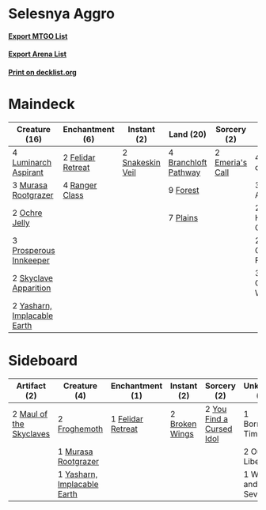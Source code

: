 # Selesnya Aggro

#### [Export MTGO List](../collection/Selesnya%20Aggro/Selesnya%20Aggro.txt)
#### [Export Arena List](../collection/Selesnya%20Aggro/Selesnya%20Aggro_arena.txt)
#### [Print on decklist.org](http://decklist.org/?deckmain=4%09Branchloft%20Pathway%0A4%09Chaplain%20of%20Alms%0A2%09Emeria's%20Call%0A3%09Fateful%20Absence%0A2%09Felidar%20Retreat%0A9%09Forest%0A2%09Homestead%20Courage%0A4%09Luminarch%20Aspirant%0A3%09Murasa%20Rootgrazer%0A2%09Ochre%20Jelly%0A2%09Overgrown%20Farmland%0A7%09Plains%0A3%09Prosperous%20Innkeeper%0A4%09Ranger%20Class%0A3%09Reidane,%20God%20of%20the%20Worthy%0A2%09Skyclave%20Apparition%0A2%09Snakeskin%20Veil%0A2%09Yasharn,%20Implacable%20Earth&deckside=1%09Borrowed%20Time%0A2%09Broken%20Wings%0A1%09Felidar%20Retreat%0A2%09Froghemoth%0A2%09Maul%20of%20the%20Skyclaves%0A1%09Murasa%20Rootgrazer%0A2%09Outland%20Liberator%0A1%09Wrenn%20and%20Seven%0A1%09Yasharn,%20Implacable%20Earth%0A2%09You%20Find%20a%20Cursed%20Idol)
# Maindeck

|                                            Creature (16)                                             |                                      Enchantment (6)                                       |                                        Instant (2)                                        |                                           Land (20)                                           |                                       Sorcery (2)                                        |        Unknown (14)        |
|------------------------------------------------------------------------------------------------------|--------------------------------------------------------------------------------------------|-------------------------------------------------------------------------------------------|-----------------------------------------------------------------------------------------------|------------------------------------------------------------------------------------------|----------------------------|
|4 [Luminarch Aspirant](http://gatherer.wizards.com/Pages/Card/Details.aspx?multiverseid=491647)       |2 [Felidar Retreat](http://gatherer.wizards.com/Pages/Card/Details.aspx?multiverseid=491638)|2 [Snakeskin Veil](http://gatherer.wizards.com/Pages/Card/Details.aspx?multiverseid=503810)|4 [Branchloft Pathway](http://gatherer.wizards.com/Pages/Card/Details.aspx?multiverseid=491909)|2 [Emeria's Call](http://gatherer.wizards.com/Pages/Card/Details.aspx?multiverseid=491633)|4 Chaplain of Alms          |
|3 [Murasa Rootgrazer](http://gatherer.wizards.com/Pages/Card/Details.aspx?multiverseid=491880)        |4 [Ranger Class](http://gatherer.wizards.com/Pages/Card/Details.aspx?multiverseid=527489)   |                                                                                           |9 [Forest](http://gatherer.wizards.com/Pages/Card/Details.aspx?multiverseid=439860)            |                                                                                          |3 Fateful Absence           |
|2 [Ochre Jelly](http://gatherer.wizards.com/Pages/Card/Details.aspx?multiverseid=527483)              |                                                                                            |                                                                                           |7 [Plains](http://gatherer.wizards.com/Pages/Card/Details.aspx?multiverseid=439856)            |                                                                                          |2 Homestead Courage         |
|3 [Prosperous Innkeeper](http://gatherer.wizards.com/Pages/Card/Details.aspx?multiverseid=527487)     |                                                                                            |                                                                                           |                                                                                               |                                                                                          |2 Overgrown Farmland        |
|2 [Skyclave Apparition](http://gatherer.wizards.com/Pages/Card/Details.aspx?multiverseid=495603)      |                                                                                            |                                                                                           |                                                                                               |                                                                                          |3 Reidane, God of the Worthy|
|2 [Yasharn, Implacable Earth](http://gatherer.wizards.com/Pages/Card/Details.aspx?multiverseid=491891)|                                                                                            |                                                                                           |                                                                                               |                                                                                          |                            |


# Sideboard

|                                           Artifact (2)                                           |                                             Creature (4)                                             |                                      Enchantment (1)                                       |                                       Instant (2)                                       |                                            Sorcery (2)                                            |    Unknown (4)    |
|--------------------------------------------------------------------------------------------------|------------------------------------------------------------------------------------------------------|--------------------------------------------------------------------------------------------|-----------------------------------------------------------------------------------------|---------------------------------------------------------------------------------------------------|-------------------|
|2 [Maul of the Skyclaves](http://gatherer.wizards.com/Pages/Card/Details.aspx?multiverseid=491651)|2 [Froghemoth](http://gatherer.wizards.com/Pages/Card/Details.aspx?multiverseid=527471)               |1 [Felidar Retreat](http://gatherer.wizards.com/Pages/Card/Details.aspx?multiverseid=491638)|2 [Broken Wings](http://gatherer.wizards.com/Pages/Card/Details.aspx?multiverseid=491827)|2 [You Find a Cursed Idol](http://gatherer.wizards.com/Pages/Card/Details.aspx?multiverseid=527500)|1 Borrowed Time    |
|                                                                                                  |1 [Murasa Rootgrazer](http://gatherer.wizards.com/Pages/Card/Details.aspx?multiverseid=491880)        |                                                                                            |                                                                                         |                                                                                                   |2 Outland Liberator|
|                                                                                                  |1 [Yasharn, Implacable Earth](http://gatherer.wizards.com/Pages/Card/Details.aspx?multiverseid=491891)|                                                                                            |                                                                                         |                                                                                                   |1 Wrenn and Seven  |

